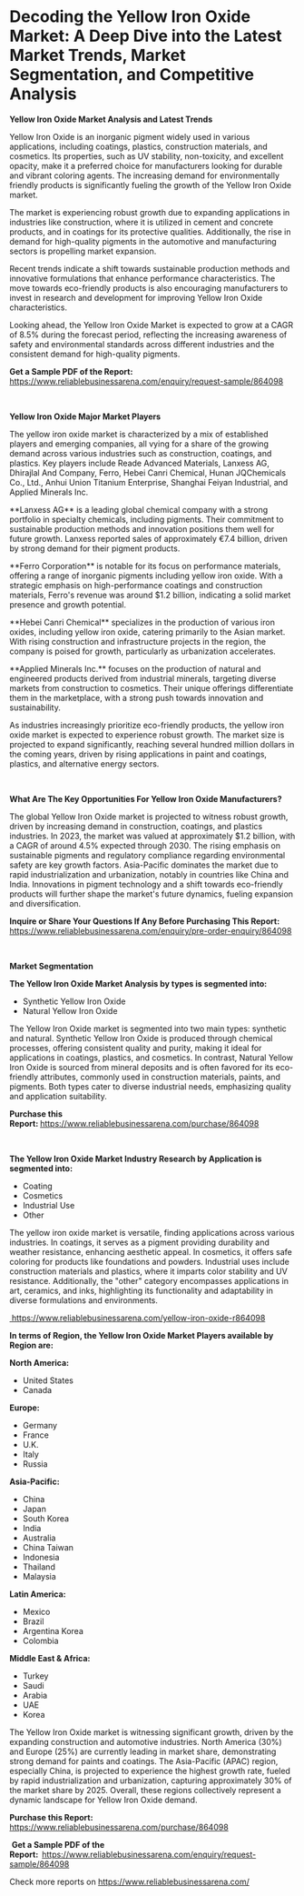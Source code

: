 <p><h1>Decoding the Yellow Iron Oxide Market: A Deep Dive into the Latest Market Trends, Market Segmentation, and Competitive Analysis</h1></p><p><strong>Yellow Iron Oxide Market Analysis and Latest Trends</strong></p>
<p><p>Yellow Iron Oxide is an inorganic pigment widely used in various applications, including coatings, plastics, construction materials, and cosmetics. Its properties, such as UV stability, non-toxicity, and excellent opacity, make it a preferred choice for manufacturers looking for durable and vibrant coloring agents. The increasing demand for environmentally friendly products is significantly fueling the growth of the Yellow Iron Oxide market.</p><p>The market is experiencing robust growth due to expanding applications in industries like construction, where it is utilized in cement and concrete products, and in coatings for its protective qualities. Additionally, the rise in demand for high-quality pigments in the automotive and manufacturing sectors is propelling market expansion. </p><p>Recent trends indicate a shift towards sustainable production methods and innovative formulations that enhance performance characteristics. The move towards eco-friendly products is also encouraging manufacturers to invest in research and development for improving Yellow Iron Oxide characteristics. </p><p>Looking ahead, the Yellow Iron Oxide Market is expected to grow at a CAGR of 8.5% during the forecast period, reflecting the increasing awareness of safety and environmental standards across different industries and the consistent demand for high-quality pigments.</p></p>
<p><strong>Get a Sample PDF of the Report:&nbsp;</strong> <a href="https://www.reliablebusinessarena.com/enquiry/request-sample/864098?utm_campaign=2235&utm_medium=2&utm_source=Github&utm_content=ia&utm_term=30012025&utm_id=yellow-iron-oxide">https://www.reliablebusinessarena.com/enquiry/request-sample/864098</a></p>
<p>&nbsp;</p>
<p><strong>Yellow Iron Oxide Major Market Players</strong></p>
<p><p>The yellow iron oxide market is characterized by a mix of established players and emerging companies, all vying for a share of the growing demand across various industries such as construction, coatings, and plastics. Key players include Reade Advanced Materials, Lanxess AG, Dhirajlal And Company, Ferro, Hebei Canri Chemical, Hunan JQChemicals Co., Ltd., Anhui Union Titanium Enterprise, Shanghai Feiyan Industrial, and Applied Minerals Inc.</p><p>**Lanxess AG** is a leading global chemical company with a strong portfolio in specialty chemicals, including pigments. Their commitment to sustainable production methods and innovation positions them well for future growth. Lanxess reported sales of approximately €7.4 billion, driven by strong demand for their pigment products.</p><p>**Ferro Corporation** is notable for its focus on performance materials, offering a range of inorganic pigments including yellow iron oxide. With a strategic emphasis on high-performance coatings and construction materials, Ferro's revenue was around $1.2 billion, indicating a solid market presence and growth potential.</p><p>**Hebei Canri Chemical** specializes in the production of various iron oxides, including yellow iron oxide, catering primarily to the Asian market. With rising construction and infrastructure projects in the region, the company is poised for growth, particularly as urbanization accelerates.</p><p>**Applied Minerals Inc.** focuses on the production of natural and engineered products derived from industrial minerals, targeting diverse markets from construction to cosmetics. Their unique offerings differentiate them in the marketplace, with a strong push towards innovation and sustainability.</p><p>As industries increasingly prioritize eco-friendly products, the yellow iron oxide market is expected to experience robust growth. The market size is projected to expand significantly, reaching several hundred million dollars in the coming years, driven by rising applications in paint and coatings, plastics, and alternative energy sectors.</p></p>
<p>&nbsp;</p>
<p><strong>What Are The Key Opportunities For Yellow Iron Oxide Manufacturers?</strong></p>
<p><p>The global Yellow Iron Oxide market is projected to witness robust growth, driven by increasing demand in construction, coatings, and plastics industries. In 2023, the market was valued at approximately $1.2 billion, with a CAGR of around 4.5% expected through 2030. The rising emphasis on sustainable pigments and regulatory compliance regarding environmental safety are key growth factors. Asia-Pacific dominates the market due to rapid industrialization and urbanization, notably in countries like China and India. Innovations in pigment technology and a shift towards eco-friendly products will further shape the market's future dynamics, fueling expansion and diversification.</p></p>
<p><strong>Inquire or Share Your Questions If Any Before Purchasing This Report:</strong> <a href="https://www.reliablebusinessarena.com/enquiry/pre-order-enquiry/864098?utm_campaign=2235&utm_medium=2&utm_source=Github&utm_content=ia&utm_term=30012025&utm_id=yellow-iron-oxide">https://www.reliablebusinessarena.com/enquiry/pre-order-enquiry/864098</a></p>
<p>&nbsp;</p>
<p><strong>Market Segmentation</strong></p>
<p><strong>The Yellow Iron Oxide Market Analysis by types is segmented into:</strong></p>
<p><ul><li>Synthetic Yellow Iron Oxide</li><li>Natural Yellow Iron Oxide</li></ul></p>
<p><p>The Yellow Iron Oxide market is segmented into two main types: synthetic and natural. Synthetic Yellow Iron Oxide is produced through chemical processes, offering consistent quality and purity, making it ideal for applications in coatings, plastics, and cosmetics. In contrast, Natural Yellow Iron Oxide is sourced from mineral deposits and is often favored for its eco-friendly attributes, commonly used in construction materials, paints, and pigments. Both types cater to diverse industrial needs, emphasizing quality and application suitability.</p></p>
<p><strong>Purchase this Report:&nbsp;</strong><a href="https://www.reliablebusinessarena.com/purchase/864098?utm_campaign=2235&utm_medium=2&utm_source=Github&utm_content=ia&utm_term=30012025&utm_id=yellow-iron-oxide">https://www.reliablebusinessarena.com/purchase/864098</a></p>
<p>&nbsp;</p>
<p><strong>The Yellow Iron Oxide Market Industry Research by Application is segmented into:</strong></p>
<p><ul><li>Coating</li><li>Cosmetics</li><li>Industrial Use</li><li>Other</li></ul></p>
<p><p>The yellow iron oxide market is versatile, finding applications across various industries. In coatings, it serves as a pigment providing durability and weather resistance, enhancing aesthetic appeal. In cosmetics, it offers safe coloring for products like foundations and powders. Industrial uses include construction materials and plastics, where it imparts color stability and UV resistance. Additionally, the "other" category encompasses applications in art, ceramics, and inks, highlighting its functionality and adaptability in diverse formulations and environments.</p></p>
<p><a href="https://www.reliablebusinessarena.com/yellow-iron-oxide-r864098?utm_campaign=2235&utm_medium=2&utm_source=Github&utm_content=ia&utm_term=30012025&utm_id=yellow-iron-oxide">&nbsp;https://www.reliablebusinessarena.com/yellow-iron-oxide-r864098</a></p>
<p><strong>In terms of Region, the Yellow Iron Oxide Market Players available by Region are:</strong></p>
<p>
    <p> <strong> North America: </strong>
        <ul>
            <li>United States</li>
            <li>Canada</li>
        </ul>
        </p> 
    <p> <strong> Europe: </strong>
        <ul>
            <li>Germany</li>
            <li>France</li>
            <li>U.K.</li>
            <li>Italy</li>
            <li>Russia</li>
        </ul>
        </p> 
    <p> <strong> Asia-Pacific: </strong>
        <ul>
            <li>China</li>
            <li>Japan</li>
            <li>South Korea</li>
            <li>India</li>
            <li>Australia</li>
            <li>China Taiwan</li>
            <li>Indonesia</li>
            <li>Thailand</li>
            <li>Malaysia</li>
        </ul>
        </p> 
    <p> <strong> Latin America: </strong>
        <ul>
            <li>Mexico</li>
            <li>Brazil</li>
            <li>Argentina Korea</li>
            <li>Colombia</li>
        </ul>
        </p> 
    <p> <strong> Middle East & Africa: </strong>
        <ul>
            <li>Turkey</li>
            <li>Saudi</li>
            <li>Arabia</li>
            <li>UAE</li>
            <li>Korea</li>
        </ul>
    </p>
    </p>
<p><p>The Yellow Iron Oxide market is witnessing significant growth, driven by the expanding construction and automotive industries. North America (30%) and Europe (25%) are currently leading in market share, demonstrating strong demand for paints and coatings. The Asia-Pacific (APAC) region, especially China, is projected to experience the highest growth rate, fueled by rapid industrialization and urbanization, capturing approximately 30% of the market share by 2025. Overall, these regions collectively represent a dynamic landscape for Yellow Iron Oxide demand.</p></p>
<p><strong>Purchase this Report: </strong><a href="https://www.reliablebusinessarena.com/purchase/864098?utm_campaign=2235&utm_medium=2&utm_source=Github&utm_content=ia&utm_term=30012025&utm_id=yellow-iron-oxide">https://www.reliablebusinessarena.com/purchase/864098</a></p>
<p>&nbsp;<strong>Get a Sample PDF of the Report:&nbsp;&nbsp;</strong><a href="https://www.reliablebusinessarena.com/enquiry/request-sample/864098?utm_campaign=2235&utm_medium=2&utm_source=Github&utm_content=ia&utm_term=30012025&utm_id=yellow-iron-oxide">https://www.reliablebusinessarena.com/enquiry/request-sample/864098</a></p>
<p><strong></strong></p>
<p>Check more reports on <a href="https://www.reliablebusinessarena.com/?utm_campaign=2235&utm_medium=2&utm_source=Github&utm_content=ia&utm_term=30012025&utm_id=yellow-iron-oxide">https://www.reliablebusinessarena.com/</a></p>
